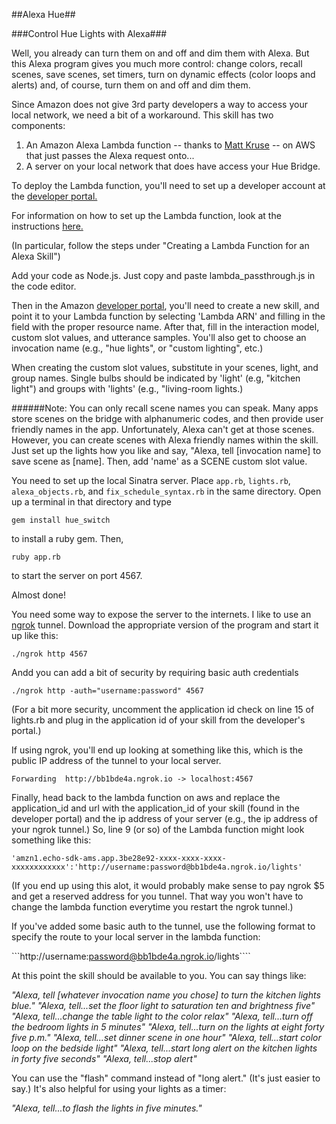 ##Alexa Hue##

###Control Hue Lights with Alexa###

Well, you already can turn them on and off and dim them with Alexa. But this Alexa program gives you much more control: change colors, recall scenes, save scenes, set timers, turn on dynamic effects (color loops and alerts) and, of course, turn them on and off and dim them.


Since Amazon does not give 3rd party developers a way to access your local network, we need a bit of a workaround. This skill has two components:

1. An Amazon Alexa Lambda function -- thanks to [Matt Kruse](https://forums.developer.amazon.com/forums/profile.jspa?userID=13686) -- on AWS that just passes the Alexa request onto...
2. A server on your local network that does have access your Hue Bridge.

To deploy the Lambda function, you'll need to set up a developer account at the [developer portal.](developer.amazon.com/home.html)

For information on how to set up the Lambda function, look at the instructions [here.](https://developer.amazon.com/public/solutions/alexa/alexa-skills-kit/docs/developing-an-alexa-skill-as-a-lambda-function)

(In particular, follow the steps under "Creating a Lambda Function for an Alexa Skill")

Add your code as Node.js. Just copy and paste lambda_passthrough.js in the code editor.

Then in the Amazon [developer portal](developer.amazon.com/home.html), you'll need to create a new skill, and point it to your Lambda function by selecting 'Lambda ARN' and filling in the field with the proper resource name.  After that, fill in the interaction model, custom slot values, and utterance samples. You'll also get to choose an invocation name (e.g., "hue lights", or "custom lighting", etc.) 

When creating the custom slot values, substitute in your scenes, light, and group names. Single bulbs should be indicated by 'light' (e.g, "kitchen light") and groups with 'lights' (e.g., "living-room lights.) 

######Note:
You can only recall scene names you can speak. Many apps store scenes on the bridge with alphanumeric codes, and then provide user friendly names in the app. Unfortunately, Alexa can't get at those scenes. However, you can create scenes with Alexa friendly names within the skill. Just set up the lights how you like and say, "Alexa, tell [invocation name] to save scene as [name]. Then, add 'name' as a SCENE custom slot value.

You need to set up the local Sinatra server. Place ````app.rb````, ````lights.rb````, ````alexa_objects.rb````, and ````fix_schedule_syntax.rb```` in the same directory. Open up a terminal in that directory and type

````gem install hue_switch````

to install a ruby gem. Then,

````ruby app.rb````

to start the server on port 4567.

Almost done!

You need some way to expose the server to the internets. I like to use an [ngrok](https://ngrok.com/) tunnel.
Download the appropriate version of the program and start it up like this:

````./ngrok http 4567````

Andd you can add a bit of security by requiring basic auth credentials

````./ngrok http -auth="username:password" 4567````

(For a bit more security, uncomment the application id check on line 15 of lights.rb and plug in the application id of your skill from the developer's portal.)

If using ngrok, you'll end up looking at something like this, which is the public IP address of the tunnel to your local server.
                                                                                    
````Forwarding  http://bb1bde4a.ngrok.io -> localhost:4567````                                                                  
   
Finally, head back to the lambda function on aws and replace the application_id and url with the application_id of your skill (found in the developer portal) and the ip address of your server (e.g., the ip address of your ngrok tunnel.) So, line 9 (or so) of the Lambda function might look something like this:

```` 'amzn1.echo-sdk-ams.app.3be28e92-xxxx-xxxx-xxxx-xxxxxxxxxxxx':'http://username:password@bb1bde4a.ngrok.io/lights' ````

(If you end up using this alot, it would probably make sense to pay ngrok $5 and get a reserved address for you tunnel. That way you won't have to change the lambda function everytime you restart the ngrok tunnel.)


If you've added some basic auth to the tunnel, use the following format to specify the route to your local server in the lambda function:

```http://username:password@bb1bde4a.ngrok.io/lights````



At this point the skill should be available to you. You can say things like:

*"Alexa, tell [whatever invocation name you chose] to turn the kitchen lights blue."*
*"Alexa, tell...set the floor light to saturation ten and brightness five"*
*"Alexa, tell...change the table light to the color relax"*
*"Alexa, tell...turn off the bedroom lights in 5 minutes"*
*"Alexa, tell...turn on the lights at eight forty five p.m."*
*"Alexa, tell...set dinner scene in one hour"*
*"Alexa, tell...start color loop on the bedside light"*
*"Alexa, tell...start long alert on the kitchen lights in forty five seconds"*
*"Alexa, tell...stop alert"*


You can use the "flash" command instead of "long alert." (It's just easier to say.) It's also helpful for using your lights as a timer:

*"Alexa, tell...to flash the lights in five minutes."*

